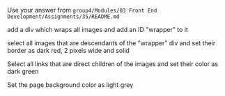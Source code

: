 <p>Use your answer from <code>group4/Modules/03 Front End Development/Assignments/35/README.md</code><p>
<p>add a div which wraps all images and add an ID "wrapper" to it</p>
<p>select all images that are descendants of the "wrapper" div and set their border as dark red, 2 pixels wide and solid</p>
<p>Select all links that are direct children of the images and set their color as dark green</p>
<p>Set the page background color as light grey</p>